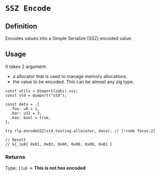 # `SSZ Encode`

## Definition

Encodes values into a Simple Serialize (SSZ) encoded value.

## Usage

It takes 2 argument.

- a allocator that is used to manage memory allocations.
- the value to be encoded. This can be almost any zig type.

```zig
const utils = @import(zabi).ssz;
const std = @import("std");

const data = .{
  .foo: u8 = 1,
  .bar: u32 = 3,
  .baz: bool = true,
};

try rlp.encodeSSZ(std.testing.allocator, data); // [!code focus:2]

// Result
// &[_]u8{ 0x01, 0x03, 0x00, 0x00, 0x00, 0x01 }
```

### Returns

Type: `[]u8` -> **This is not hex encoded**
